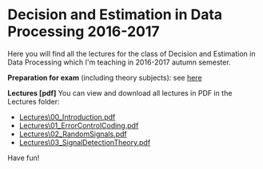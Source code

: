 # Decision and Estimation in Data Processing 2016-2017

Here you will find all the lectures for the class of Decision and Estimation in Data Processing 
which I'm teaching in 2016-2017 autumn semester.

**Preparation for exam** (including theory subjects): see [here](PreparationForExam.pdf)

**Lectures [pdf]** You can view and download all lectures in PDF in the Lectures folder:

- [Lectures\00_Introduction.pdf](Lectures/00_Introduction.pdf)
- [Lectures\01_ErrorControlCoding.pdf](Lectures/01_ErrorControlCoding.pdf)
- [Lectures\02_RandomSignals.pdf](Lectures/02_RandomSignals.pdf)
- [Lectures\03_SignalDetectionTheory.pdf](Lectures/03_SignalDetectionTheory.pdf)

Have fun!
